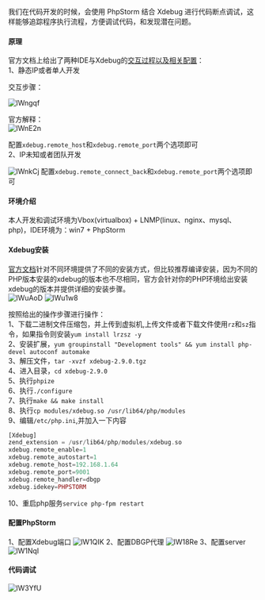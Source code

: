 我们在代码开发的时候，会使用 PhpStorm 结合 Xdebug 进行代码断点调试，这样能够追踪程序执行流程，方便调试代码，和发现潜在问题。

#### 原理
官方文档上给出了两种IDE与Xdebug的[交互过程以及相关配置](https://xdebug.org/docs/remote)：  
1、静态IP或者单人开发  

交互步骤：

![lWngqf](https://cdn.learnku.com/uploads/images/202001/09/21543/ylJRQL8ssK.gif!large)

官方解释：  
![lWnE2n](https://cdn.learnku.com/uploads/images/202001/09/21543/N2pg8Ge4ax.png!large)

配置`xdebug.remote_host`和`xdebug.remote_port`两个选项即可  
2、IP未知或者团队开发

![lWnkCj](https://cdn.learnku.com/uploads/images/202001/09/21543/9JY2OZUev9.png!large) 
配置`xdebug.remote_connect_back`和`xdebug.remote_port`两个选项即可  

#### 环境介绍

本人开发和调试环境为Vbox(virtualbox) + LNMP(linux、nginx、mysql、php)，IDE环境为：win7 + PhpStorm

#### Xdebug安装

[官方文档](https://xdebug.org/docs/install)针对不同环境提供了不同的安装方式，但比较推荐编译安装，因为不同的PHP版本安装的xdebug的版本也不尽相同，官方会针对你的PHP环境给出安装xdebug的版本并提供详细的安装步骤。  
![lWuAoD](https://cdn.learnku.com/uploads/images/202001/09/21543/jpGYHCenTA.png!large)
![lWu1w8](https://cdn.learnku.com/uploads/images/202001/09/21543/AeYd74x4pt.png!large)

按照给出的操作步骤进行操作：  
1、下载二进制文件压缩包，并上传到虚拟机,上传文件或者下载文件使用`rz`和`sz`指令，如果指令则安装`yum install lrzsz -y`    
2、安装扩展，`yum groupinstall "Development tools" && yum install php-devel autoconf automake`  
3、解压文件，`tar -xvzf xdebug-2.9.0.tgz`  
4、进入目录，`cd xdebug-2.9.0`  
5、执行`phpize`  
6、执行`./configure`  
7、执行`make && make install`  
8、执行`cp modules/xdebug.so /usr/lib64/php/modules`  
9、编辑`/etc/php.ini`,并加入一下内容  
```php
[Xdebug]
zend_extension = /usr/lib64/php/modules/xdebug.so
xdebug.remote_enable=1
xdebug.remote_autostart=1
xdebug.remote_host=192.168.1.64
xdebug.remote_port=9001
xdebug.remote_handler=dbgp
xdebug.idekey=PHPSTORM
```
10、重启php服务`service php-fpm restart`  

#### 配置PhpStorm
1、配置Xdebug端口
![lW1QIK](https://cdn.learnku.com/uploads/images/202001/09/21543/N23pOBu9ut.png!large)
2、配置DBGP代理
![lW18Re](https://cdn.learnku.com/uploads/images/202001/09/21543/qHtWDJWTFh.png!large)
3、配置server
![lW1NqI](https://cdn.learnku.com/uploads/images/202001/09/21543/SKlfTZKWNA.png!large)

#### 代码调试
![lW3YfU](https://cdn.learnku.com/uploads/images/202001/09/21543/AgGm0yPlsi.png!large)